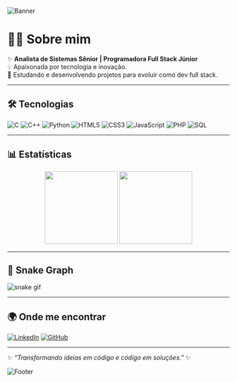 <!-- Banner -->
![Banner](https://capsule-render.vercel.app/api?type=waving&color=gradient&height=200&section=header&text=Helena%20Leen&fontSize=40&fontAlignY=35&desc=Analista%20Sênior%20|%20Full%20Stack%20Júnior&descAlignY=55&descAlign=50)

# 👩‍💻 Sobre mim
✨ **Analista de Sistemas Sênior | Programadora Full Stack Júnior**  
💡 Apaixonada por tecnologia e inovação.  
🚀 Estudando e desenvolvendo projetos para evoluir como dev full stack.  

---

## 🛠️ Tecnologias
![C](https://img.shields.io/badge/C-A8B9CC?logo=c&logoColor=white)
![C++](https://img.shields.io/badge/C++-00599C?logo=cplusplus&logoColor=white)
![Python](https://img.shields.io/badge/Python-3776AB?logo=python&logoColor=white)
![HTML5](https://img.shields.io/badge/HTML5-E34F26?logo=html5&logoColor=white)
![CSS3](https://img.shields.io/badge/CSS3-1572B6?logo=css3&logoColor=white)
![JavaScript](https://img.shields.io/badge/JavaScript-F7DF1E?logo=javascript&logoColor=black)
![PHP](https://img.shields.io/badge/PHP-777BB4?logo=php&logoColor=white)
![SQL](https://img.shields.io/badge/SQL-003B57?logo=mysql&logoColor=white)

---

## 📊 Estatísticas
<p align="center">
  <img src="https://github-readme-stats.vercel.app/api?username=helenaleen&show_icons=true&theme=radical" height="165"/>
  <img src="https://github-readme-stats.vercel.app/api/top-langs/?username=helenaleen&layout=compact&theme=radical" height="165"/>
</p>

---

## 🐍 Snake Graph
![snake gif](https://github.com/helenaleen/helenaleen/blob/output/github-contribution-grid-snake.svg)

---

## 🌍 Onde me encontrar
[![LinkedIn](https://img.shields.io/badge/LinkedIn-0A66C2?style=for-the-badge&logo=linkedin&logoColor=white)](https://www.linkedin.com/in/helena-leen-6a936645/)
[![GitHub](https://img.shields.io/badge/GitHub-181717?style=for-the-badge&logo=github&logoColor=white)](https://github.com/helenaleen)

---

✨ *“Transformando ideias em código e código em soluções.”* ✨  

<!-- Footer -->
![Footer](https://capsule-render.vercel.app/api?type=waving&color=gradient&height=120&section=footer)
